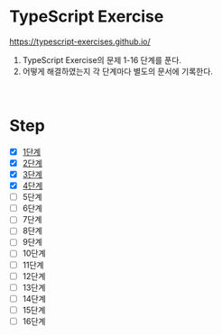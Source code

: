 # TypeScript Exercise

https://typescript-exercises.github.io/

1. TypeScript Exercise의 문제 1-16 단계를 푼다.
2. 어떻게 해결하였는지 각 단계마다 별도의 문서에 기록한다.

</br>

# Step

- [x] [1단계](https://github.com/seonsy44/typescript-exercise/tree/main/src/step1)
- [x] [2단계](https://github.com/seonsy44/typescript-exercise/tree/main/src/step2)
- [x] [3단계](https://github.com/seonsy44/typescript-exercise/tree/main/src/step3)
- [x] [4단계](https://github.com/seonsy44/typescript-exercise/tree/main/src/step4)
- [ ] 5단계
- [ ] 6단계
- [ ] 7단계
- [ ] 8단계
- [ ] 9단계
- [ ] 10단계
- [ ] 11단계
- [ ] 12단계
- [ ] 13단계
- [ ] 14단계
- [ ] 15단계
- [ ] 16단계
